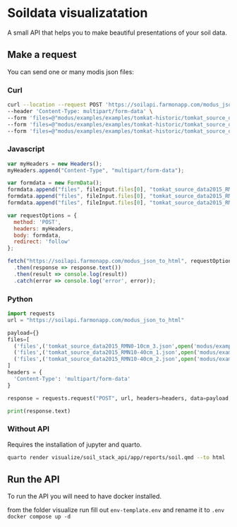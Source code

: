 # Soildata visualizatation
A small API that helps you to make beautiful presentations of your soil data.

## Make a request
You can send one or many modis json files:
### Curl
```bash
curl --location --request POST 'https://soilapi.farmonapp.com/modus_json_to_html' \
--header 'Content-Type: multipart/form-data' \
--form 'files=@"modus/examples/examples/tomkat-historic/tomkat_source_data2015_RMN0-10cm_3.json"' \
--form 'files=@"modus/examples/examples/tomkat-historic/tomkat_source_data2015_RMN10-40cm_1.json"' \
--form 'files=@"modus/examples/examples/tomkat-historic/tomkat_source_data2015_RMN10-40cm_2.json"'
```

### Javascript
```javascript
var myHeaders = new Headers();
myHeaders.append("Content-Type", "multipart/form-data");

var formdata = new FormData();
formdata.append("files", fileInput.files[0], "tomkat_source_data2015_RMN0-10cm_3.json");
formdata.append("files", fileInput.files[0], "tomkat_source_data2015_RMN10-40cm_1.json");
formdata.append("files", fileInput.files[0], "tomkat_source_data2015_RMN10-40cm_2.json");

var requestOptions = {
  method: 'POST',
  headers: myHeaders,
  body: formdata,
  redirect: 'follow'
};

fetch("https://soilapi.farmonapp.com/modus_json_to_html", requestOptions)
  .then(response => response.text())
  .then(result => console.log(result))
  .catch(error => console.log('error', error));
```

### Python
```python
import requests
url = "https://soilapi.farmonapp.com/modus_json_to_html"

payload={}
files=[
  ('files',('tomkat_source_data2015_RMN0-10cm_3.json',open('modus/examples/examples/tomkat-historic/tomkat_source_data2015_RMN0-10cm_3.json','rb'),'application/json')),
  ('files',('tomkat_source_data2015_RMN10-40cm_1.json',open('modus/examples/examples/tomkat-historic/tomkat_source_data2015_RMN10-40cm_1.json','rb'),'application/json')),
  ('files',('tomkat_source_data2015_RMN10-40cm_2.json',open('modus/examples/examples/tomkat-historic/tomkat_source_data2015_RMN10-40cm_2.json','rb'),'application/json'))
]
headers = {
  'Content-Type': 'multipart/form-data'
}

response = requests.request("POST", url, headers=headers, data=payload, files=files)

print(response.text)

```

### Without API
Requires the installation of jupyter and quarto.
```bash
quarto render visualize/soil_stack_api/app/reports/soil.qmd --to html
```

## Run the API
To run the API you will need to have docker installed.

from the folder visualize run
fill out `env-template.env` and rename it to `.env` 
`docker compose up -d`


